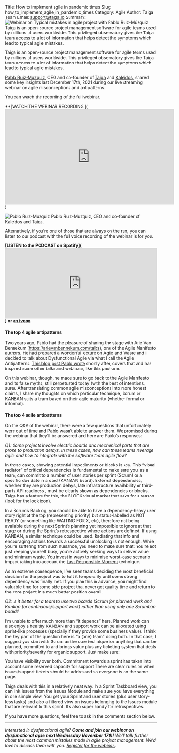 Title: How to implement agile in pandemic times
Slug: how_to_implement_agile_in_pandemic_times 
Category: Agile
Author: Taiga Team
Email: support@taiga.io
Summary: ![Webinar on Typical mistakes in agile project with Pablo Ruiz-Múzquiz](/images/2021-11-29_Typical_mistakes_in_agile_project_management/Pablo_Typical_mistakes_in_agile_project_management.jpeg) Taiga is an open-source project management software for agile teams used by millions of users worldwide. This privileged observatory gives the Taiga team access to a lot of information that helps detect the symptoms which lead to typical agile mistakes.


Taiga is an open-source project management software for agile teams used by millions of users worldwide. This privileged observatory gives the Taiga team access to a lot of information that helps detect the symptoms which lead to typical agile mistakes.

[Pablo Ruiz-Muzquiz](https://kaleidos.net/kaleiders/761CEC), CEO and co-founder of [Taiga](https://www.taiga.io/easyagile) and [Kaleidos](https://kaleidos.net/), shared some key insights last December 17th, 2021 during our live streaming webinar on agile misconceptions and antipatterns. 
   

You can watch the recording of the full webinar. 

**[WATCH THE WEBINAR RECORDING.](<iframe width="560" height="315" src="https://www.youtube.com/embed/4iNcdxE6n9M" title="YouTube video player" frameborder="0" allow="accelerometer; autoplay; clipboard-write; encrypted-media; gyroscope; picture-in-picture" allowfullscreen></iframe>)

![Pablo Ruiz-Muzquiz](/images/2021-11-29_Typical_mistakes_in_agile_project_management/Pablo_Typical_mistakes_in_agile_project_management.jpeg)
Pablo Ruiz-Muzquiz, CEO and co-founder of Kaleidos and Taiga.

Alternatively, if you’re one of those that are always on the run, you can listen to our podcast with the full voice recording of the webinar is for you.  

**[LISTEN to the PODCAST on Spotify](<iframe src="https://open.spotify.com/embed/episode/3ydQHu6c6QeJdxQo2YTuZo?utm_source=generator" width="100%" height="232" frameBorder="0" allowfullscreen="" allow="autoplay; clipboard-write; encrypted-media; fullscreen; picture-in-picture"></iframe>) or 
[on ivoox](<iframe src="https://www.ivoox.com/player_ej_78824672_6_1.html" width="100%" height="200" frameborder="0" allowfullscreen="" scrolling="no" />).**







#### **The top 4 agile antipatterns**
Two years ago, Pablo had the pleasure of sharing the stage with Arie Van Bennekum (https://arievanbennekum.com/talks), one of the Agile Manifesto authors. He had prepared a wonderful lecture on Agile and Waste and I decided to talk about Dysfunctional Agile via what I call the Agile Antipatterns. [This blog post Pablo wrote](https://blog.taiga.io/four-agile-antipatterns-and-a-big-fat-lie.html) shortly after, covers that and has inspired some other talks and webinars, like this past one.


On this webinar, though, he made sure to go back to the Agile Manifesto and its false myths, still perpetuated today (with the best of intentions, sure). After translating common agile misconceptions into more honest claims, I share my thoughts on which particular technique, Scrum or KANBAN suits a team based on their agile maturity (whether formal or informal).

#### **The top 4 agile antipatterns**
On the Q&A of the webinar, there were a few questions that unfortunately were out of time and Pablo wasn’t able to answer them. We promised during the webinar that they’ll be answered and here are Pablo’s responses: 

*Q1: Some projects involve electric boards and mechanical parts that are prone to production delays. In these cases, how can these teams leverage agile and how to integrate with the software team agile flow?*

In these cases, showing potential impediments or blocks is key. This “visual radiator” of critical dependencies is fundamental to make sure you, as a team, can commit to a number of user stories per sprint (Scrum) or a specific due date in a card (KANBAN board). External dependencies, whether they are production delays, late infrastructure availability or third-party API readiness , must be clearly shown as dependencies or blocks. Taiga has a feature for this, the BLOCK visual marker that asks for a reason (look for the lock icon).

In a Scrum’s Backlog, you should be able to have a dependency-heavy user story right at the top (representing priority) but status-labelled as NOT READY (or something like WAITING FOR X, etc), therefore not being available during the next Sprint’s planning yet impossible to ignore at that stage or during the Sprint’s retrospective where actions are defined. If using KANBAN, a similar technique could be used.
Radiating that info and encouraging actions towards a successful unblocking is not enough. While you’re suffering from such nuisance, you need to make sure that:
You’re not just keeping yourself busy, you’re actively seeking ways to deliver value and minimum waste.
You invest in ways to minimise worst-case scenario impact taking into account the [Last Responsible Moment](https://blog.codinghorror.com/the-last-responsible-moment/) technique.

As an extreme consequence, I’ve seen teams deciding the most beneficial decision for the project was to halt it temporarily until some strong dependency was finally met. If you plan this in advance, you might find valuable time for some side project that never got quality time and return to the core project in a much better position overall.


*Q2: Is it better for a team to use two boards (Scrum for planned work and Kanban for continuous/support work) rather than using only one Scrumban board?*

I’m unable to offer much more than “it depends” here. Planned work can also enjoy a healthy KANBAN and support work can be allocated using sprint-like processes (specially if they provide some business value). I think the key part of the question here is “a (one) team” doing both. In that case, I suggest you start with Scrum as the core technique for anything that can be planned, committed to and brings value plus any ticketing system that deals with priority/severity for organic support. Just make sure:

You have visibility over both.
Commitment towards a sprint has taken into account some reserved capacity for support
There are clear rules on when issues/support tickets should be addressed so everyone is on the same page.

Taiga deals with this in a relatively neat way. In a Sprint Taskboard view, you can link issues from the Issues Module and make sure you have everything in one simple view. You get your Sprint and user stories (plus user story-less tasks) and also a filtered view on issues belonging to the Issues module that are relevant to this sprint. It’s also super handy for retrospectives.

If you have more questions, feel free to ask in the comments section below. 

---

*Interested in dysfunctional agile? **Come and join our webinar on dysfunctional agile next Wednesday November 17th!** We’ll talk further about the most common mistakes made in agile project management. We’d love to discuss them with you. [Register for the webinar.](https://www.eventbrite.es/e/typical-mistakes-in-agile-project-management-registration-201528265467).*